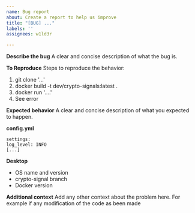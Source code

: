 ```yaml
---
name: Bug report
about: Create a report to help us improve
title: "[BUG] ..."
labels: ''
assignees: w1ld3r

---
```


**Describe the bug**
A clear and concise description of what the bug is.

**To Reproduce**
Steps to reproduce the behavior:
1. git clone '...'
2. docker build -t dev/crypto-signals:latest .
3. docker run '....'
4. See error

**Expected behavior**
A clear and concise description of what you expected to happen.

**config.yml**
```
settings:
log_level: INFO
[...]
```

**Desktop**
 - OS name and version
 - crypto-signal branch
 - Docker version

**Additional context**
Add any other context about the problem here.
For example if any modification of the code as been made
